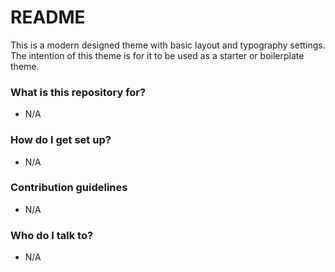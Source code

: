 # README #

This is a modern designed theme with basic layout and typography settings. The intention of this theme is for it to be used as a starter or boilerplate theme.

### What is this repository for? ###

* N/A

### How do I get set up? ###

* N/A 

### Contribution guidelines ###

* N/A

### Who do I talk to? ###

* N/A